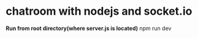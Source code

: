 # chatroom with nodejs and socket.io


**Run from root directory(where server.js is located)**
npm run dev
